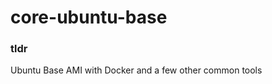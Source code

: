 core-ubuntu-base
================================================================================

### tldr

Ubuntu Base AMI with Docker and a few other common tools